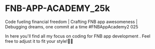 # FNB-APP-ACADEMY_25k
Code fueling financial freedom | Crafting FNB app awesomeness | Debugging dreams, one commit at a time #FNBAppAcademy2 025

In here you'll find all my focus on coding for FNB app development . Feel free to adjust it to fit your style!📍🎳
